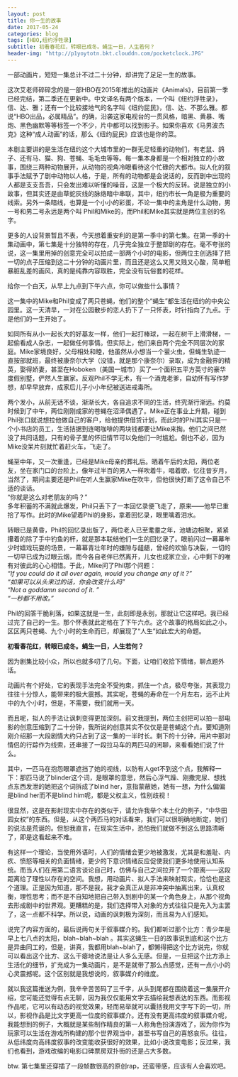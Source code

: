 ```yaml
---
layout: post
title: 你一生的故事
date: 2017-05-24
categories: blog
tags: [HBO,纽约浮牲录]
subtitle: 初看春花红，转眼已成冬。蝇生一日，人生若何？
header-img: "http://p1yoytotn.bkt.clouddn.com/pocketclock.JPG"
---
```


一部动画片，短短一集总计不过二十分钟，却讲完了足足一生的故事。

这次艾老师碎碎念的是一部HBO在2015年推出的动画片《Animals》，目前第一季已经完结，第二季还在更新中。中文译名有两个版本，一个叫《纽约浮牲录》，信、达、雅；还有一个比较接地气的名字叫《纽约屁民》，信、达、不那么雅。都说“HBO出品，必属精品”。的确，沿袭这家电视台的一贯风格，暗黑、黄暴、嘴炮、黑色幽默等等标签一个不少，片中都可以找到影子。如果你喜欢《马男波杰克》这种“成人动画”的话，那么《纽约屁民》应该也是你的菜。

本剧主要讲的是生活在纽约这个大城市里的一群无足轻重的动物们，有老鼠、鸽子、还有马、猫、狗、苍蝇、毛毛虫等等。每一集本身都是一个相对独立的小故事，围绕三两种动物展开，从动物的视角冷眼看待这个忙碌的大都市。拟人化的叙事手法赋予了剧中动物以人格，于是，所有的动物都是会说话的，反而剧中出现的人都是支支吾吾，只会发出难以听懂的噪音，这是一个极大的反转。说是独立的小故事，但其实还是由草蛇灰线的脉络暗中串联，其中，纽约市长一角是极为重要的线索。另外一条暗线，也算是一个小小的彩蛋，不论一集中的主角是什么动物，男一号和男二号永远是两个叫 Phil和Mike的，而Phil和Mike其实就是两位主创的名字。

更多的人设背景暂且不表，今天想着重安利的是第一季中的第七集。在第一季的十集动画中，第七集是十分独特的存在，几乎完全独立于整部剧的存在。毫不夸张的说，这一集里用掉的创意完全可以拍成一部两个小时的电影，但两位主创选择了把一切的点子压缩到这二十分钟的动画片里，而且还是这么又黑又贱又心酸，简单粗暴脏乱差的画风，真的是纯靠内容取胜，完全没有玩俗套的花样。

给你一个白天，从早上九点到下午六点，你可以做些什么事情？

这一集中的Mike和Phil变成了两只苍蝇，他们的整个“蝇生”都生活在纽约的中央公园里。这一天清早，一对在公园散步的恋人扔下了一只怀表，时针指向了九点。于是他们的一生开始了。

如同所有从小一起长大的好基友一样，他们一起打棒球，一起在树干上滑滑梯，一起偷看成人杂志，一起做任何事情。但实际上，他们来自两个完全不同层次的家庭。Mike家境良好，父母相处和睦，他虽然从小想当一个萤火虫，但蝇生轨迹一直按部就班，最终被康奈尔大学（没错，就是那个康奈尔）录取，成为金融界的精英，娶得娇妻，甚至在Hoboken（美国一城市）买了一个面积五平方英寸的豪华度假别墅，俨然人生赢家。反观Phil不学无术，有一个酒鬼老爹，自幼怀有写作梦想，却早早放弃，成家后儿子小小年纪被送进戒毒所。

两个发小，从前无话不谈，渐渐长大，各自追求不同的生活，终究渐行渐远。约莫时候到了中午，两位刚刚成家的苍蝇在沼泽偶遇了。Mike正在事业上升期，碰到Phil张口就说想拉他做自己的客户，给他提供借贷计划，而此时的Phil其实只是一个小书店的员工，生活拮据到连喝咖啡的两块钱都要让Mike来掏。他们之间已然没了共同话题，只有的骨子里的怀旧情节可以免他们一时尴尬。倒也不必，因为Mike没呆片刻就忙着赶火车，飞走了。

蝇至中年，又一次重逢，已经是Mike母亲的葬礼后。晒着午后的太阳，两位老友，坐在家门口的台阶上，像年过半百的男人一样吹着牛，唱着歌，忆往昔岁月，当然了，期间主要还是Phil在听人生赢家Mike在吹牛，但他很快打断了这令自己不适的谈话。<br>
“你就是这么对老朋友的吗？”<br>
多年积蓄的不满就此爆发，Phil只丢下了一本回忆录便飞走了，原来——他早已重拾了写作。此时的Mike望着Phil的身影，拿着回忆录，眼里噙着泪水。

转眼已是黄昏，Phil的回忆录出版了，两位老人已至耄耋之年，池塘边相聚，紧紧攥着的除了手中钓鱼的杆，就是那本联结他们一生的回忆录了。眼前闪过一幕幕年少时嬉戏玩耍的场景，一幕幕青壮年时的嫌隙与龃龉，曾经的欢愉与决裂，一切的一切早已成为过眼云烟，而今各自老伴已然离开，儿女也成家立业，心中剩下的唯有对彼此的心心相惜。于此，Mike问了Phil那个问题：<br>
<i>“If you could do it all over again, would you change any of it ?”<br>
“如果可以从头来过的话，你会改变什么吗”<br>
“Not a goddamn second of it. ”<br>
“一秒都不用改。”<br></i>

Phil的回答干脆利落，如果这就是一生，此刻即是永别，那就让它这样吧。我已经过完了自己的一生。那个怀表就此定格在了下午六点。这个故事的格局如此之小，区区两只苍蝇、九个小时的生命而已，却展现了“人生”如此宏大的命题。

<b>初看春花红，转眼已成冬。蝇生一日，人生若何？</b>


因为剧集比较小众，所以也就多叨了几句。下面，让咱们收拾下情绪，聊点题外话。

动画片有个好处，它的表现手法完全不受拘束，抓住一个点，极尽夸张，其表现力往往十分惊人，能带来的极大震撼。其实呢，苍蝇的寿命在一个月左右，远不止片中的九个小时，但是，不需要，我们就用一天。

而且呢，拟人的手法让讽刺变得更加深刻。前文我提到，两位主创把可以拍一部电影的创意压缩到了二十分钟，我所说的创意其实不仅仅是是苍蝇这个点。要知道刚刚介绍那一大段剧情大约只占到了这一集的一半时长。剩下的十分钟，用片中那对情侣的行踪作为线索，还串接了一段拉马车的两匹马的闲聊，来看看她们说了什么。

其中，一匹马在抱怨眼罩遮挡了她的视线，以防有人get不到这个点，我解释一下：那匹马说了blinder这个词，是眼罩的意思，然后心浮气躁、刚撒完尿、想找点东西发泄的她把这个词拆成了blind her，意指蒙蔽她，她有一想，为什么偏偏是blind her而不是blind him呢，都是父权主义，性别歧视！

很显然，这是在影射现实中存在的类似于，请允许我举个本土化的例子，“中华田园女权”的东西。但是，从这个两匹马的对话看来，我们可以很明确地断定，她们的说法是荒诞的。但恕我直言，在现实生活中，恐怕我们就做不到这么思路清晰了，即是这看起来不难。

有这样一个理论，当使用外语时，人们的情绪会更少地被激发，尤其是和羞耻、内疚、愤怒等相关的负面情绪，更少的下意识情绪反应促使我们更多地使用认知系统。而当人们在用第二语言谈论自己时，仿佛与自己之间拉开了一个距离——这段距离给了理性以存在的空间。我想，用动画片、拟人手法来映射现实，恰恰也是这个道理。正是因为知道，那不是我，我才会真正从是非冲突中抽离出来，认真权衡，理性思考；而不是不自知地把自己带入到剧中的某一个角色身上，从那个视角去形成剧中的世界观。更糟糕的是，我们选择带入对象的方式往往只是先入为主罢了，这一点都不科学。所以说，动画的讽刺极为深刻，而且易为人们感知。

说完了内容方面的，最后说两句关于叙事媒介的。我们都听过那个比方：青少年是早上七八点的太阳，blah~blah~blah 。其实这蝇生一日的故事说到底和这个比方是异曲同工的，但是，讲真，我都用blah~blah了，都懒得把这个比方说完，你就可以看出这个比方、这么干瘪地说法是让人多么无感。但是，一旦把这个比方添上生活化的细节，扩充成为一集动画片，是不是就带了那么点感觉，还有一点小小的心灵震撼呢。这个区别就是我想说的，叙事媒介的维度。

就以我这篇推送为例，我辛辛苦苦码了三千字，从头到尾都在围绕着这一集展开介绍，您可能还觉得有点无聊，因为我仅仅能用文字去描绘我想表达的东西。而影视作品呢，它可以有动态的视觉效果，轻而易举就可以囊括我用文字写下的一切，所以，影视作品是比文字更高一位度的叙事媒介。还有没有更高纬度的叙事媒介呢，我能想到的例子，大概就是某些制作精良的第一人称角色扮演游戏了，因为你作为玩家可以生活在游戏所构建的那个世界观当中，甚至书写自己的喜怒哀乐。往往，从低纬度向高纬度叙事的改变能收获很好的效果，比如小说改变电影；反过来，我们也看到，游戏改编的电影口碑票房双扑街的还是占大多数。

btw. 第七集里还穿插了一段帧数很高的原创rap，还蛮带感，应该有人会喜欢吧。
